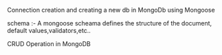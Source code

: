 Connection creation and creating a new db in MongoDb using Mongoose

schema :-
A mongoose scheama defines the structure of the document,
default values,validators,etc..

CRUD Operation in MongoDB
